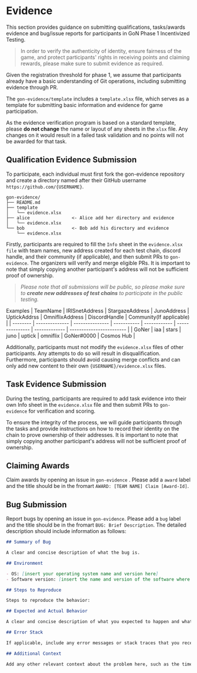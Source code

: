 # Evidence

This section provides guidance on submitting qualifications, tasks/awards evidence and bug/issue reports for participants in GoN Phase 1 Incentivized Testing.

> In order to verify the authenticity of identity, ensure fairness of the game, and protect participants' rights in receiving points and claiming rewards, please make sure to submit evidence as required.

Given the registration threshold for phase 1, we assume that participants already have a basic understanding of Git operations, including submitting evidence through PR.

The `gon-evidence/template` includes a `template.xlsx` file, which serves as a template for submitting basic information and evidence for game participation.

As the evidence verification program is based on a standard template, please **do not change** the name or layout of any sheets in the `xlsx` file. Any changes on it would result in a failed task validation and no points will not be awarded for that task.

## Qualification Evidence Submission

To participate, each individual must first fork the gon-evidence repository and create a directory named after their GitHub username `https://github.com/{USERNAME}`.

```
gon-evidence/
├── README.md
├── template
│   └── evidence.xlsx
├── alice                <- Alice add her directory and evidence
│   └── evidence.xlsx
└── bob                  <- Bob add his directory and evidence
    └── evidence.xlsx
```

Firstly, participants are required to fill the `Info` sheet in the `evidence.xlsx file` with team names, new address created for each test chain, discord handle, and their community (if applicable), and then submit PRs to `gon-evidence`. The organizers will verify and merge eligible PRs. It is important to note that simply copying another participant's address will not be sufficient proof of ownership.

> *Please note that all submissions will be public, so please make sure to **create new addresses of test chains** to participate in the public testing.*

Examples
| TeamName | IRISnetAddress | StargazeAddress | JunoAddress | UptickAddrss | OmniflixAddress | DiscordHandle | Community(If applicable) |
| -------- | -------------- | --------------- | ----------- | ------------ | --------------- | ------------- | ------------------------ |
| GoNer    | iaa            | stars           | juno        | uptick       | omniflix        | GoNer#0000    | Cosmos Hub               |

Additionally, participants must not modify the `evidence.xlsx` files of other participants. Any attempts to do so will result in disqualification. Furthermore, participants should avoid causing merge conflicts and can only add new content to their own `{USERNAME}/evidence.xlsx` files.

## Task Evidence Submission

During the testing, participants are required to add task evidence into their own Info sheet in the `evidence.xlsx` file and then submit PRs to `gon-evidence` for verification and scoring.

To ensure the integrity of the process, we will guide participants through the tasks and provide instructions on how to record their identity on the chain to prove ownership of their addresses. It is important to note that simply copying another participant's address will not be sufficient proof of ownership.

## Claiming Awards

Claim awards by opening an issue in `gon-evidence` . Please add a `award` label and the title should be in the fromart `AWARD: [TEAM NAME] Claim [Award-Id]`.

## Bug Submission

Report bugs by opening an issue in `gon-evidence`. Please add a `bug` label and the title should be in the fromart `BUG: Brief Description`. The detailed description should include information as follows:

```markdown
## Summary of Bug

A clear and concise description of what the bug is.

## Environment

- OS: [insert your operating system name and version here]
- Software version: [insert the name and version of the software where you encountered the bug]

## Steps to Reproduce

Steps to reproduce the behavior:

## Expected and Actual Behavior

A clear and concise description of what you expected to happen and what actually happened.

## Error Stack

If applicable, include any error messages or stack traces that you received when encountering the bug. This will help developers better understand the root cause of the issue and provide a more effective fix.

## Additional Context

Add any other relevant context about the problem here, such as the time and date the bug was encountered, any recent changes or updates to the software or environment, and any other relevant information that may be useful in troubleshooting the issue.
```